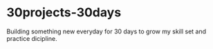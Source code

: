 # 30projects-30days
Building something new everyday for 30 days to grow my skill set and practice dicipline.
